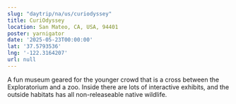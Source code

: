 ```yaml
---
slug: "daytrip/na/us/curiodyssey"
title: CuriOdyssey
location: San Mateo, CA, USA, 94401
poster: yarnigator
date: '2025-05-23T00:00:00'
lat: '37.5793536'
lng: '-122.3164207'
url: null
---
```


A fun museum geared for the younger crowd that is a cross between the Exploratorium and a zoo.  Inside there are lots of interactive exhibits, and the outside habitats has all non-releaseable native wildlife.
